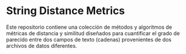 # String Distance Metrics

Este repositorio contiene una colección de métodos y algoritmos de métricas de distancia y similitud diseñados para cuantificar el grado de parecido entre dos campos de texto (cadenas) provenientes de dos archivos de datos diferentes.
